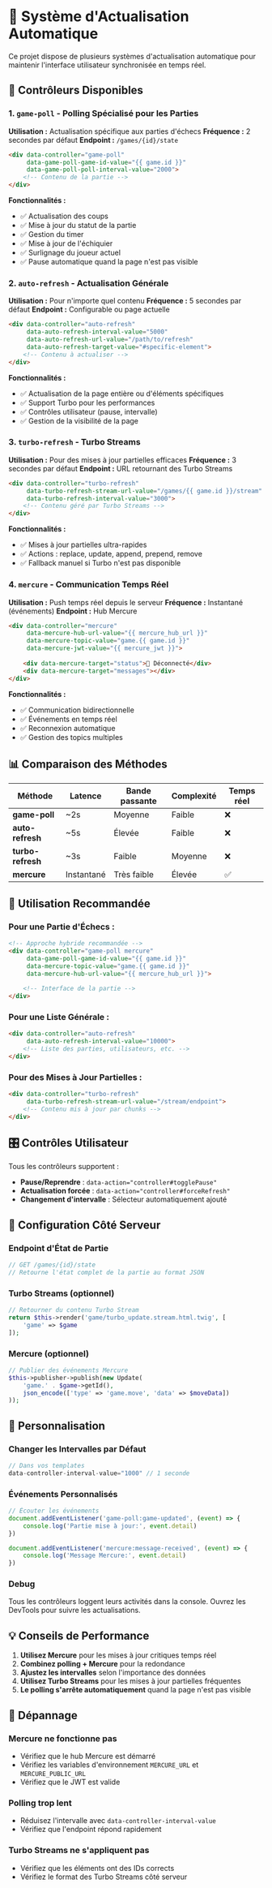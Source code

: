 # 🔄 Système d'Actualisation Automatique

Ce projet dispose de plusieurs systèmes d'actualisation automatique pour maintenir l'interface utilisateur synchronisée en temps réel.

## 🎯 Contrôleurs Disponibles

### 1. `game-poll` - Polling Spécialisé pour les Parties
**Utilisation :** Actualisation spécifique aux parties d'échecs
**Fréquence :** 2 secondes par défaut
**Endpoint :** `/games/{id}/state`

```html
<div data-controller="game-poll" 
     data-game-poll-game-id-value="{{ game.id }}"
     data-game-poll-poll-interval-value="2000">
    <!-- Contenu de la partie -->
</div>
```

**Fonctionnalités :**
- ✅ Actualisation des coups
- ✅ Mise à jour du statut de la partie
- ✅ Gestion du timer
- ✅ Mise à jour de l'échiquier
- ✅ Surlignage du joueur actuel
- ✅ Pause automatique quand la page n'est pas visible

### 2. `auto-refresh` - Actualisation Générale
**Utilisation :** Pour n'importe quel contenu
**Fréquence :** 5 secondes par défaut
**Endpoint :** Configurable ou page actuelle

```html
<div data-controller="auto-refresh" 
     data-auto-refresh-interval-value="5000"
     data-auto-refresh-url-value="/path/to/refresh"
     data-auto-refresh-target-value="#specific-element">
    <!-- Contenu à actualiser -->
</div>
```

**Fonctionnalités :**
- ✅ Actualisation de la page entière ou d'éléments spécifiques
- ✅ Support Turbo pour les performances
- ✅ Contrôles utilisateur (pause, intervalle)
- ✅ Gestion de la visibilité de la page

### 3. `turbo-refresh` - Turbo Streams
**Utilisation :** Pour des mises à jour partielles efficaces
**Fréquence :** 3 secondes par défaut
**Endpoint :** URL retournant des Turbo Streams

```html
<div data-controller="turbo-refresh" 
     data-turbo-refresh-stream-url-value="/games/{{ game.id }}/stream"
     data-turbo-refresh-interval-value="3000">
    <!-- Contenu géré par Turbo Streams -->
</div>
```

**Fonctionnalités :**
- ✅ Mises à jour partielles ultra-rapides
- ✅ Actions : replace, update, append, prepend, remove
- ✅ Fallback manuel si Turbo n'est pas disponible

### 4. `mercure` - Communication Temps Réel
**Utilisation :** Push temps réel depuis le serveur
**Fréquence :** Instantané (événements)
**Endpoint :** Hub Mercure

```html
<div data-controller="mercure"
     data-mercure-hub-url-value="{{ mercure_hub_url }}"
     data-mercure-topic-value="game.{{ game.id }}"
     data-mercure-jwt-value="{{ mercure_jwt }}">
    
    <div data-mercure-target="status">🔴 Déconnecté</div>
    <div data-mercure-target="messages"></div>
</div>
```

**Fonctionnalités :**
- ✅ Communication bidirectionnelle
- ✅ Événements en temps réel
- ✅ Reconnexion automatique
- ✅ Gestion des topics multiples

## 📊 Comparaison des Méthodes

| Méthode | Latence | Bande passante | Complexité | Temps réel |
|---------|---------|----------------|------------|------------|
| **game-poll** | ~2s | Moyenne | Faible | ❌ |
| **auto-refresh** | ~5s | Élevée | Faible | ❌ |
| **turbo-refresh** | ~3s | Faible | Moyenne | ❌ |
| **mercure** | Instantané | Très faible | Élevée | ✅ |

## 🚀 Utilisation Recommandée

### Pour une Partie d'Échecs :
```html
<!-- Approche hybride recommandée -->
<div data-controller="game-poll mercure" 
     data-game-poll-game-id-value="{{ game.id }}"
     data-mercure-topic-value="game.{{ game.id }}"
     data-mercure-hub-url-value="{{ mercure_hub_url }}">
    
    <!-- Interface de la partie -->
</div>
```

### Pour une Liste Générale :
```html
<div data-controller="auto-refresh" 
     data-auto-refresh-interval-value="10000">
    <!-- Liste des parties, utilisateurs, etc. -->
</div>
```

### Pour des Mises à Jour Partielles :
```html
<div data-controller="turbo-refresh" 
     data-turbo-refresh-stream-url-value="/stream/endpoint">
    <!-- Contenu mis à jour par chunks -->
</div>
```

## 🎛️ Contrôles Utilisateur

Tous les contrôleurs supportent :
- **Pause/Reprendre** : `data-action="controller#togglePause"`
- **Actualisation forcée** : `data-action="controller#forceRefresh"`
- **Changement d'intervalle** : Sélecteur automatiquement ajouté

## 📡 Configuration Côté Serveur

### Endpoint d'État de Partie
```php
// GET /games/{id}/state
// Retourne l'état complet de la partie au format JSON
```

### Turbo Streams (optionnel)
```php
// Retourner du contenu Turbo Stream
return $this->render('game/turbo_update.stream.html.twig', [
    'game' => $game
]);
```

### Mercure (optionnel)
```php
// Publier des événements Mercure
$this->publisher->publish(new Update(
    'game.' . $game->getId(),
    json_encode(['type' => 'game.move', 'data' => $moveData])
));
```

## 🔧 Personnalisation

### Changer les Intervalles par Défaut
```javascript
// Dans vos templates
data-controller-interval-value="1000" // 1 seconde
```

### Événements Personnalisés
```javascript
// Écouter les événements
document.addEventListener('game-poll:game-updated', (event) => {
    console.log('Partie mise à jour:', event.detail)
})

document.addEventListener('mercure:message-received', (event) => {
    console.log('Message Mercure:', event.detail)
})
```

### Debug
Tous les contrôleurs loggent leurs activités dans la console. Ouvrez les DevTools pour suivre les actualisations.

## 💡 Conseils de Performance

1. **Utilisez Mercure** pour les mises à jour critiques temps réel
2. **Combinez polling + Mercure** pour la redondance
3. **Ajustez les intervalles** selon l'importance des données
4. **Utilisez Turbo Streams** pour les mises à jour partielles fréquentes
5. **Le polling s'arrête automatiquement** quand la page n'est pas visible

## 🐛 Dépannage

### Mercure ne fonctionne pas
- Vérifiez que le hub Mercure est démarré
- Vérifiez les variables d'environnement `MERCURE_URL` et `MERCURE_PUBLIC_URL`
- Vérifiez que le JWT est valide

### Polling trop lent
- Réduisez l'intervalle avec `data-controller-interval-value`
- Vérifiez que l'endpoint répond rapidement

### Turbo Streams ne s'appliquent pas
- Vérifiez que les éléments ont des IDs corrects
- Vérifiez le format des Turbo Streams côté serveur

